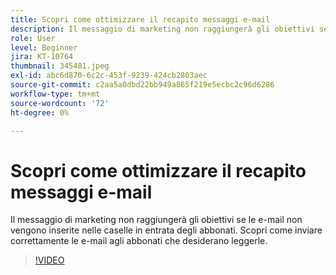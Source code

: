 ```yaml
---
title: Scopri come ottimizzare il recapito messaggi e-mail
description: Il messaggio di marketing non raggiungerà gli obiettivi se le e-mail non vengono inserite nelle caselle in entrata degli abbonati. Scopri come inviare correttamente le e-mail agli abbonati che desiderano leggerle.
role: User
level: Beginner
jira: KT-10764
thumbnail: 345481.jpeg
exl-id: abc6d870-6c2c-453f-9239-424cb2803aec
source-git-commit: c2aa5a0dbd22bb949a865f219e5ecbc2c96d6286
workflow-type: tm+mt
source-wordcount: '72'
ht-degree: 0%

---
```


# Scopri come ottimizzare il recapito messaggi e-mail

Il messaggio di marketing non raggiungerà gli obiettivi se le e-mail non vengono inserite nelle caselle in entrata degli abbonati. Scopri come inviare correttamente le e-mail agli abbonati che desiderano leggerle.

>[!VIDEO](https://video.tv.adobe.com/v/345481/?quality=12&learn=on)
